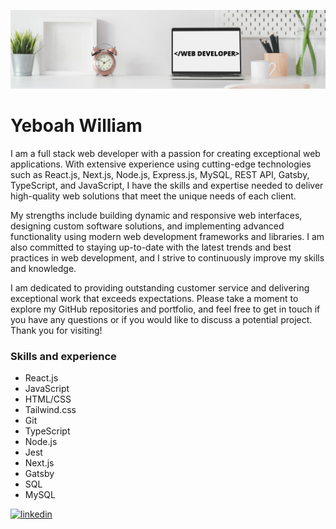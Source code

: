 ![I am Front-End Developer](https://github.com/Billboah/billboah/blob/main/Clean%20Work%20Place%20LinkedIn%20Banner.png)
# Yeboah William

I am a full stack web developer with a passion for creating exceptional web applications. With extensive experience using cutting-edge technologies such as React.js, Next.js, Node.js, Express.js, MySQL, REST API, Gatsby, TypeScript, and JavaScript, I have the skills and expertise needed to deliver high-quality web solutions that meet the unique needs of each client.

My strengths include building dynamic and responsive web interfaces, designing custom software solutions, and implementing advanced functionality using modern web development frameworks and libraries. I am also committed to staying up-to-date with the latest trends and best practices in web development, and I strive to continuously improve my skills and knowledge.

I am dedicated to providing outstanding customer service and delivering exceptional work that exceeds expectations. Please take a moment to explore my GitHub repositories and portfolio, and feel free to get in touch if you have any questions or if you would like to discuss a potential project. Thank you for visiting! 

### Skills and experience

- React.js
- JavaScript
- HTML/CSS
- Tailwind.css
- Git
- TypeScript
- Node.js
- Jest
- Next.js
- Gatsby
- SQL
- MySQL



[<img src='https://cdn.jsdelivr.net/npm/simple-icons@3.0.1/icons/linkedin.svg' alt='linkedin' height='30'>](https://www.linkedin.com/in/billboah/)  

